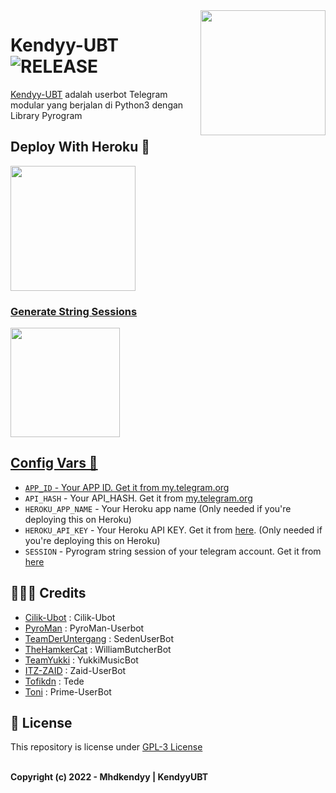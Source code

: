 <img src="https://telegra.ph/file/fee99982ddbd1759c8aa8.jpg" align="right" width="200" height="200"/>

# Kendyy-UBT <img src="https://img.shields.io/github/v/release/Mhdkendyy/KendyyUBT?color=black&logo=github&logoColor=black&style=social" alt="RELEASE">

[Kendyy-UBT](https://github.com/Mhdkendyy/KendyyUBT) adalah userbot Telegram modular yang berjalan di Python3 dengan Library Pyrogram

## Deploy With Heroku 💌

<p align="left">
<a href="https://telegram.dog/XTZ_HerokuBot?start=QmlvblhQL0Jpb24tUHlyb0JvdCBtYWlu"><img src="https://img.shields.io/badge/Deploy%20To%20Heroku-blueviolet?style=for-the-badge&logo=heroku" width="200""/</a>  

### Generate  String Sessions

<p align="left">
<a href="https://t.me/StringCilik_Bot"><img src="https://img.shields.io/badge/Generate%20String-blue?style=for-the-badge&logo=telegram" width="175""/</a>  </p>

## Config Vars 📑

- `APP_ID` - Your APP ID. Get it from [my.telegram.org](my.telegram.org)
- `API_HASH` - Your API_HASH. Get it from [my.telegram.org](my.telegram.org)
- `HEROKU_APP_NAME` - Your Heroku app name (Only needed if you're deploying this on Heroku)
- `HEROKU_API_KEY` - Your Heroku API KEY. Get it from [here](https://dashboard.heroku.com/account). (Only needed if you're deploying this on Heroku)
- `SESSION` - Pyrogram string session of your telegram account. Get it from [here](t.me/CilikSupport)

## 👨🏻‍💻 Credits

-  [Cilik-Ubot](https://github.com/grey423/Cilik-Ubot) : Cilik-Ubot
-  [PyroMan](https://github.com/mrismanaziz/PyroMan-Userbot) : PyroMan-Userbot
-  [TeamDerUntergang](https://github.com/TeamDerUntergang/Telegram-SedenUserBot) : SedenUserBot
-  [TheHamkerCat](https://github.com/TheHamkerCat/WilliamButcherBot) : WilliamButcherBot
-  [TeamYukki](https://github.com/TeamYukki/YukkiMusicBot) : YukkiMusicBot
-  [ITZ-ZAID](https://github.com/ITZ-ZAID) : Zaid-UserBot
-  [Tofikdn](https://github.com/tofikdn) : Tede
-  [Toni](https://github.com/Toni880) : Prime-UserBot

## 📑 License
This repository is license under [GPL-3 License](https://github.com/grey423/Cilik-Ubot/blob/master/LICENSE)
<p align="Left">
  </br>
  <b>Copyright (c) 2022 - Mhdkendyy | KendyyUBT</b>
</p>
